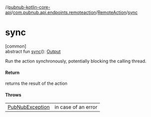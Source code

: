 //[pubnub-kotlin-core-api](../../../index.md)/[com.pubnub.api.endpoints.remoteaction](../index.md)/[RemoteAction](index.md)/[sync](sync.md)

# sync

[common]\
abstract fun [sync](sync.md)(): [Output](index.md)

Run the action synchronously, potentially blocking the calling thread.

#### Return

returns the result of the action

#### Throws

| | |
|---|---|
| [PubNubException](../../com.pubnub.api/-pub-nub-exception/index.md) | in case of an error |
